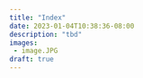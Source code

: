 ```yaml
---
title: "Index"
date: 2023-01-04T10:38:36-08:00
description: "tbd"
images:
 - image.JPG
draft: true
---
```

